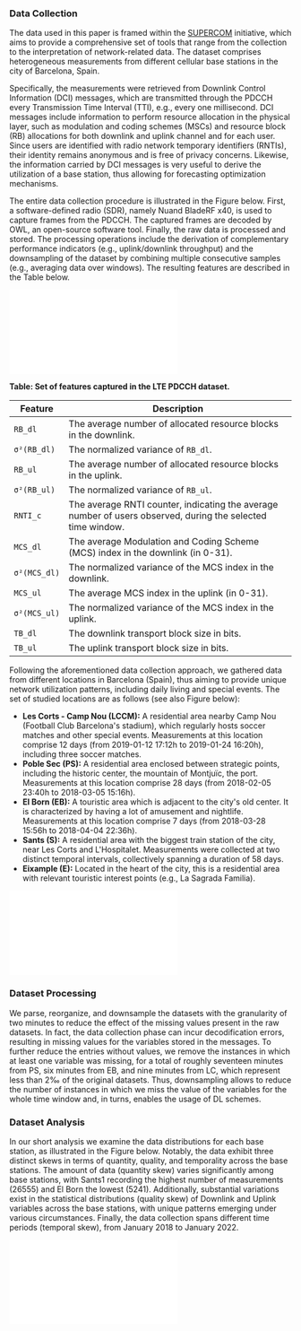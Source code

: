 ### Data Collection

The data used in this paper is framed within the [SUPERCOM](https://supercom.cttc.es/) initiative, which aims to provide a comprehensive set of tools that range from the collection to the interpretation of network-related data. The dataset comprises heterogeneous measurements from different cellular base stations in the city of Barcelona, Spain.

Specifically, the measurements were retrieved from Downlink Control Information (DCI) messages, which are transmitted through the PDCCH every Transmission Time Interval (TTI), e.g., every one millisecond. DCI messages include information to perform resource allocation in the physical layer, such as modulation and coding schemes (MSCs) and resource block (RB) allocations for both downlink and uplink channel and for each user. Since users are identified with radio network temporary identifiers (RNTIs), their identity remains anonymous and is free of privacy concerns. Likewise, the information carried by DCI messages is very useful to derive the utilization of a base station, thus allowing for forecasting optimization mechanisms.

The entire data collection procedure is illustrated in the Figure below. First, a software-defined radio (SDR), namely Nuand BladeRF x40, is used to capture frames from the PDCCH. The captured frames are decoded by OWL, an open-source software tool. Finally, the raw data is processed and stored. The processing operations include the derivation of complementary performance indicators (e.g., uplink/downlink throughput) and the downsampling of the dataset by combining multiple consecutive samples (e.g., averaging data over windows). The resulting features are described in the Table below.

![Dataset generation through the collection of PDCCH measurements and processing](/img/data_collection.pdf)

**Table: Set of features captured in the LTE PDCCH dataset.**

| Feature | Description |
|---------|-------------|
| `RB_dl` | The average number of allocated resource blocks in the downlink. |
| `σ²(RB_dl)` | The normalized variance of `RB_dl`. |
| `RB_ul` | The average number of allocated resource blocks in the uplink. |
| `σ²(RB_ul)` | The normalized variance of `RB_ul`. |
| `RNTI_c` | The average RNTI counter, indicating the average number of users observed, during the selected time window. |
| `MCS_dl` | The average Modulation and Coding Scheme (MCS) index in the downlink (in 0-31). |
| `σ²(MCS_dl)` | The normalized variance of the MCS index in the downlink. |
| `MCS_ul` | The average MCS index in the uplink (in 0-31). |
| `σ²(MCS_ul)` | The normalized variance of the MCS index in the uplink. |
| `TB_dl` | The downlink transport block size in bits. |
| `TB_ul` | The uplink transport block size in bits. |

Following the aforementioned data collection approach, we gathered data from different locations in Barcelona (Spain), thus aiming to provide unique network utilization patterns, including daily living and special events. The set of studied locations are as follows (see also Figure below):

- **Les Corts - Camp Nou (LCCM):** A residential area nearby Camp Nou (Football Club Barcelona's stadium), which regularly hosts soccer matches and other special events. Measurements at this location comprise 12 days (from 2019-01-12 17:12h to 2019-01-24 16:20h), including three soccer matches.
- **Poble Sec (PS):** A residential area enclosed between strategic points, including the historic center, the mountain of Montjuïc, the port. Measurements at this location comprise 28 days (from 2018-02-05 23:40h to 2018-03-05 15:16h).
- **El Born (EB):** A touristic area which is adjacent to the city's old center. It is characterized by having a lot of amusement and nightlife. Measurements at this location comprise 7 days (from 2018-03-28 15:56h to 2018-04-04 22:36h).
- **Sants (S):** A residential area with the biggest train station of the city, near Les Corts and L'Hospitalet. Measurements were collected at two distinct temporal intervals, collectively spanning a duration of 58 days.
- **Eixample (E):** Located in the heart of the city, this is a residential area with relevant touristic interest points (e.g., La Sagrada Familia).

![Map with the locations of the analyzed BSs in the area of Barcelona](/img/barcelona_map3.pdf)

### Dataset Processing

We parse, reorganize, and downsample the datasets with the granularity of two minutes to reduce the effect of the missing values present in the raw datasets. In fact, the data collection phase can incur decodification errors, resulting in missing values for the variables stored in the messages. To further reduce the entries without values, we remove the instances in which at least one variable was missing, for a total of roughly seventeen minutes from PS, six minutes from EB, and nine minutes from LC, which represent less than 2‰ of the original datasets. Thus, downsampling allows to reduce the number of instances in which we miss the value of the variables for the whole time window and, in turns, enables the usage of DL schemes.

### Dataset Analysis

In our short analysis we examine the data distributions for each base station, as illustrated in the Figure below. Notably, the data exhibit three distinct skews in terms of quantity, quality, and temporality across the base stations. The amount of data (quantity skew) varies significantly among base stations, with Sants1 recording the highest number of measurements (26555) and El Born the lowest (5241). Additionally, substantial variations exist in the statistical distributions (quality skew) of Downlink and Uplink variables across the base stations, with unique patterns emerging under various circumstances. Finally, the data collection spans different time periods (temporal skew), from January 2018 to January 2022.

![Distribution of Uplink/Downlink traffic at the different BS sites](/img/dataset_distribution.pdf)
